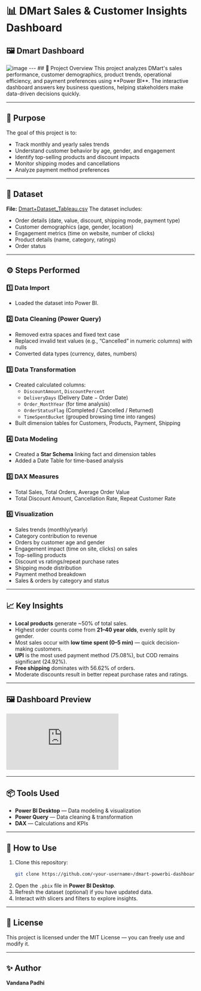 # 📊 DMart Sales & Customer Insights Dashboard



## 🖼️ Dmart Dashboard 
<img width="940" height="615" alt="image" src="https://github.com/user-attachments/assets/22f13108-2f0e-4fce-80ed-bc2d30fe1290" />
---
## 📝 Project Overview
This project analyzes DMart's sales performance, customer demographics, product trends, operational efficiency, and payment preferences using **Power BI**.  
The interactive dashboard answers key business questions, helping stakeholders make data-driven decisions quickly.

---

## 🎯 Purpose
The goal of this project is to:
- Track monthly and yearly sales trends
- Understand customer behavior by age, gender, and engagement
- Identify top-selling products and discount impacts
- Monitor shipping modes and cancellations
- Analyze payment method preferences

---

## 📂 Dataset
**File:** [Dmart+Dataset_Tableau.csv](https://github.com/02vandup11/Power-BI_Projects/blob/main/DmartProject/Dmart%2BDataset_Tableau.csv)
The dataset includes:
- Order details (date, value, discount, shipping mode, payment type)
- Customer demographics (age, gender, location)
- Engagement metrics (time on website, number of clicks)
- Product details (name, category, ratings)
- Order status

---

## ⚙️ Steps Performed

### 1️⃣ Data Import
- Loaded the dataset into Power BI.

### 2️⃣ Data Cleaning (Power Query)
- Removed extra spaces and fixed text case
- Replaced invalid text values (e.g., “Cancelled” in numeric columns) with nulls
- Converted data types (currency, dates, numbers)

### 3️⃣ Data Transformation
- Created calculated columns:
  - `DiscountAmount`, `DiscountPercent`
  - `DeliveryDays` (Delivery Date − Order Date)
  - `Order_MonthYear` (for time analysis)
  - `OrderStatusFlag` (Completed / Cancelled / Returned)
  - `TimeSpentBucket` (grouped browsing time into ranges)
- Built dimension tables for Customers, Products, Payment, Shipping

### 4️⃣ Data Modeling
- Created a **Star Schema** linking fact and dimension tables
- Added a Date Table for time-based analysis

### 5️⃣ DAX Measures
- Total Sales, Total Orders, Average Order Value
- Total Discount Amount, Cancellation Rate, Repeat Customer Rate

### 6️⃣ Visualization
- Sales trends (monthly/yearly)
- Category contribution to revenue
- Orders by customer age and gender
- Engagement impact (time on site, clicks) on sales
- Top-selling products
- Discount vs ratings/repeat purchase rates
- Shipping mode distribution
- Payment method breakdown
- Sales & orders by category and status

---

## 📈 Key Insights
- **Local products** generate ~50% of total sales.
- Highest order counts come from **21–40 year olds**, evenly split by gender.
- Most sales occur with **low time spent (0–5 min)** — quick decision-making customers.
- **UPI** is the most used payment method (75.08%), but COD remains significant (24.92%).
- **Free shipping** dominates with 56.62% of orders.
- Moderate discounts result in better repeat purchase rates and ratings.

---

## 🖼️ Dashboard Preview
![Dashboard](https://github.com/02vandup11/Power-BI_Projects/blob/main/DmartProject/DmartDashboard.pdf) 

---

## 📦 Tools Used
- **Power BI Desktop** — Data modeling & visualization
- **Power Query** — Data cleaning & transformation
- **DAX** — Calculations and KPIs

---

## 📌 How to Use
1. Clone this repository:
   ```bash
   git clone https://github.com/<your-username>/dmart-powerbi-dashboard.git
   ```
2. Open the `.pbix` file in **Power BI Desktop**.
3. Refresh the dataset (optional) if you have updated data.
4. Interact with slicers and filters to explore insights.

---

## 📜 License
This project is licensed under the MIT License — you can freely use and modify it.

---

## ✨ Author
**Vandana Padhi**  

